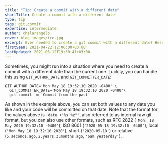 ```yaml
---
title: "Tip: Create a commit with a different date"
shortTitle: Create a commit with a different date
type: tip
tags: git,commit
expertise: intermediate
author: chalarangelo
cover: blog_images/ice.jpg
excerpt: Ever needed to create a git commit with a different date? Here's a quick and easy way to do it.
firstSeen: 2021-04-22T12:00:00+03:00
lastUpdated: 2021-06-12T19:30:41+03:00
---
```


Sometimes, you might run into a situation where you need to create a commit with a different date than the current one. Luckily, you can handle this using `GIT_AUTHOR_DATE` and `GIT_COMMITTER_DATE`:

```shell
GIT_AUTHOR_DATE='Mon May 18 19:32:10 2020 -0400' \
  GIT_COMMITTER_DATE='Mon May 18 19:32:10 2020 -0400'\
  git commit -m 'Commit from the past'
```

As shown in the example above, you can set both values to any date you like and your code will be committed on that date. Note that the format for the values above is `'date +"%s %z"'`, also referred to as internal raw git format, but you can also use other formats, such as RFC 2822 (`'Mon, 18 May 2020 19:32:10 -0400'`), ISO 8601 (`'2020-05-18 19:32:10 -0400'`), local (`'Mon May 18 19:32:10 2020'`), short (`'2020-05-18'`) or relative (`5.seconds.ago`, `2.years.3.months.ago`, `'6am yesterday'`).
